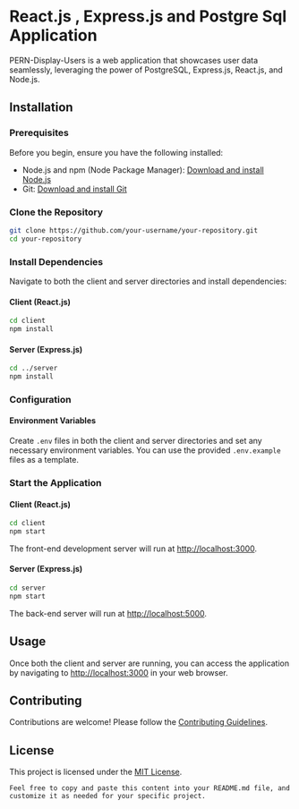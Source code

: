 # React.js , Express.js and Postgre Sql Application

PERN-Display-Users is a web application that showcases user data seamlessly, leveraging the power of PostgreSQL, Express.js, React.js, and Node.js.

## Installation

### Prerequisites

Before you begin, ensure you have the following installed:

- Node.js and npm (Node Package Manager): [Download and install Node.js](https://nodejs.org/)
- Git: [Download and install Git](https://git-scm.com/)

### Clone the Repository

```bash
git clone https://github.com/your-username/your-repository.git
cd your-repository
```

### Install Dependencies

Navigate to both the client and server directories and install dependencies:

#### Client (React.js)

```bash
cd client
npm install
```

#### Server (Express.js)

```bash
cd ../server
npm install
```

### Configuration

#### Environment Variables

Create `.env` files in both the client and server directories and set any necessary environment variables. You can use the provided `.env.example` files as a template.

### Start the Application

#### Client (React.js)

```bash
cd client
npm start
```

The front-end development server will run at [http://localhost:3000](http://localhost:3000).

#### Server (Express.js)

```bash
cd server
npm start
```

The back-end server will run at [http://localhost:5000](http://localhost:5000).

## Usage

Once both the client and server are running, you can access the application by navigating to [http://localhost:3000](http://localhost:3000) in your web browser.

## Contributing

Contributions are welcome! Please follow the [Contributing Guidelines](CONTRIBUTING.md).

## License

This project is licensed under the [MIT License](LICENSE).
```
Feel free to copy and paste this content into your README.md file, and customize it as needed for your specific project.
